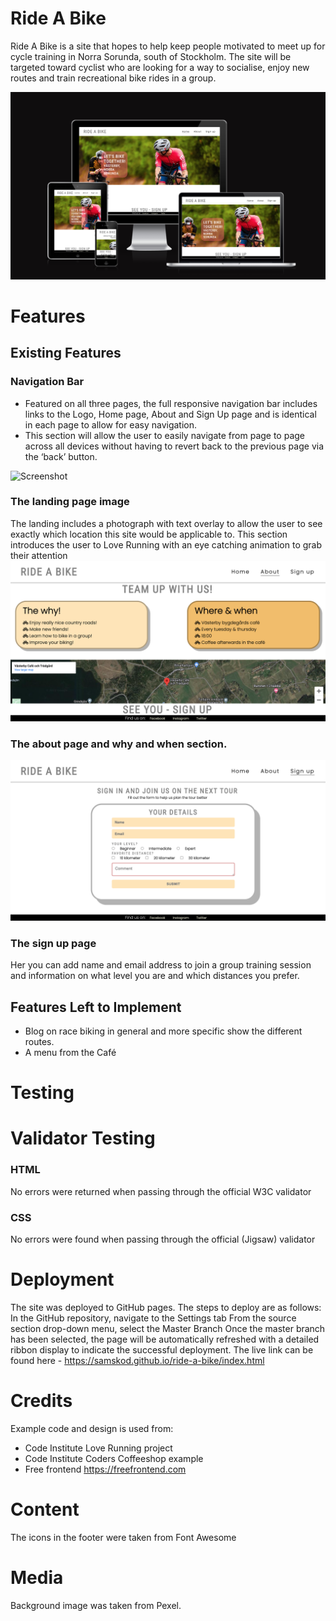 
# Ride A Bike

Ride A Bike is a site that hopes to help keep people motivated to meet up for cycle training in Norra Sorunda, south of Stockholm. The site will be targeted toward cyclist who are looking for a way to socialise, enjoy new routes and train recreational bike rides in a group.


![Screenshot](assets/images/RideaBikeScreenshot.png)

# Features

## Existing Features

### Navigation Bar
- Featured on all three pages, the full responsive navigation bar includes links to the Logo, Home page, About and Sign Up page and is identical in each page to allow for easy navigation.
- This section will allow the user to easily navigate from page to page across all devices without having to revert back to the previous page via the ‘back’ button.

![Screenshot](assets/images/IndexScreenshot.png)
### The landing page image
The landing includes a photograph with text overlay to allow the user to see exactly which location this site would be applicable to.
This section introduces the user to Love Running with an eye catching animation to grab their attention
![Screenshot](assets/images/AboutScreenshot.png)
### The about page and why and when section.
![Screenshot](assets/images/FormScreenshot.png)
### The sign up page
Her you can add name and email address to join a group training session and information on what level you are and which distances you prefer. 
## Features Left to Implement
- Blog on race biking in general and more specific show the different routes.
- A menu from the Café 

# Testing

# Validator Testing
### HTML
No errors were returned when passing through the official W3C validator
### CSS
No errors were found when passing through the official (Jigsaw) validator

# Deployment
The site was deployed to GitHub pages. The steps to deploy are as follows:
In the GitHub repository, navigate to the Settings tab
From the source section drop-down menu, select the Master Branch
Once the master branch has been selected, the page will be automatically refreshed with a detailed ribbon display to indicate the successful deployment.
The live link can be found here - https://samskod.github.io/ride-a-bike/index.html

# Credits
Example code and design is used from:
- Code Institute Love Running project
- Code Institute Coders Coffeeshop example
- Free frontend https://freefrontend.com

# Content
The icons in the footer were taken from Font Awesome

# Media
Background image was taken from Pexel.
